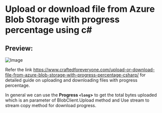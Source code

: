 # Upload or download file from Azure Blob Storage with progress percentage using c#

## Preview:

![Image](https://github.com/kaarthikin/upload_download_azure_blob_with_progress_percentage_in_csharp/UploadDownloadFileFromAzureBlobStorageWithProgressPercentage.gif)

Refer the link https://www.craftedforeveryone.com/upload-or-download-file-from-azure-blob-storage-with-progress-percentage-csharp/ for detailed guide on uploading and downloading files with progress percentage.

In general we can use the **Progress `<long`>** to get the total bytes uploaded which is an parameter of BlobClient.Upload method and Use stream to stream copy method for download progress.